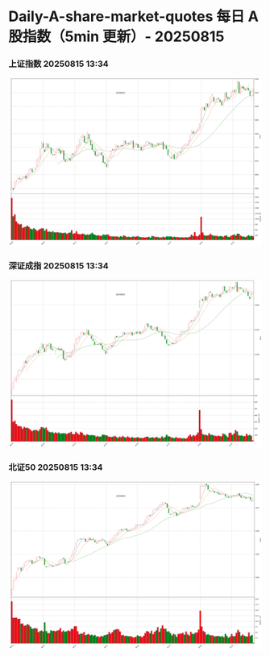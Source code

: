 
# Daily-A-share-market-quotes 每日 A 股指数（5min 更新）- 20250815

### 上证指数 20250815 13:34
![](./fig/2025/8/20250815-sh000001.png)

### 深证成指 20250815 13:34
![](./fig/2025/8/20250815-sz399001.png)

### 北证50 20250815 13:34
![](./fig/2025/8/20250815-bj899050.png)
